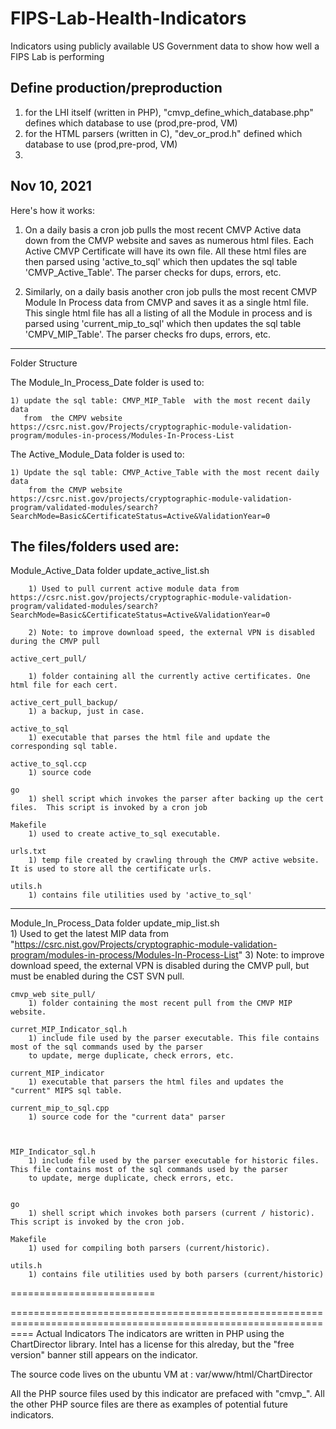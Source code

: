 # FIPS-Lab-Health-Indicators
Indicators using publicly available US Government data to show how well a FIPS Lab is performing

Define production/preproduction
-----------------------------
1) for the LHI itself (written in PHP), "cmvp_define_which_database.php" defines which database to use (prod,pre-prod, VM)
2) for the HTML parsers (written in C), "dev_or_prod.h" defined which database to use (prod,pre-prod, VM)
3)

Nov 10, 2021
--------------------------------------------------------------
Here's how it works:

1) On a daily basis a cron job pulls the most recent CMVP Active data down from the CMVP website and saves as numerous html files.
Each Active CMVP Certificate will have its own file. All these html files are then parsed  using 'active_to_sql' which then updates the sql table 'CMVP_Active_Table'. The parser checks for dups, errors, etc.

2) Similarly, on a daily basis another cron job pulls the most recent CMVP Module In Process data from CMVP and saves it as a single html file.
This single html file has all a listing of all the Module in process and is parsed using 'current_mip_to_sql' which then updates the sql table
'CMPV_MIP_Table'. The parser checks fro dups, errors, etc.

--------------------------------------------------------------------
Folder Structure

The Module_In_Process_Date folder is used to:
	
	1) update the sql table: CMVP_MIP_Table  with the most recent daily data 
	   from  the CMPV website https://csrc.nist.gov/Projects/cryptographic-module-validation-program/modules-in-process/Modules-In-Process-List 
	
The Active_Module_Data folder is used to:
	
	1) Update the sql table: CMVP_Active_Table with the most recent daily data
		from the CMVP website 	https://csrc.nist.gov/projects/cryptographic-module-validation-program/validated-modules/search?SearchMode=Basic&CertificateStatus=Active&ValidationYear=0


The files/folders used are:
-----------------------------
Module_Active_Data folder
	update_active_list.sh
		
		1) Used to pull current active module data from https://csrc.nist.gov/projects/cryptographic-module-validation-program/validated-modules/search?SearchMode=Basic&CertificateStatus=Active&ValidationYear=0
		
		2) Note: to improve download speed, the external VPN is disabled during the CMVP pull
	
	active_cert_pull/
	
		1) folder containing all the currently active certificates. One html file for each cert.
	
	active_cert_pull_backup/
		1) a backup, just in case.
	
	active_to_sql
		1) executable that parses the html file and update the corresponding sql table.
	
	active_to_sql.ccp
		1) source code
	
	go
		1) shell script which invokes the parser after backing up the cert files.  This script is invoked by a cron job
	
	Makefile
		1) used to create active_to_sql executable.
	
	urls.txt
		1) temp file created by crawling through the CMVP active website. It is used to store all the certificate urls.
	
	utils.h
		1) contains file utilities used by 'active_to_sql'		

------------------------------
Module_In_Process_Data folder
	update_mip_list.sh  		
		1) Used to get the latest MIP data 
		from "https://csrc.nist.gov/Projects/cryptographic-module-validation-program/modules-in-process/Modules-In-Process-List" 
		3) Note: to improve download speed, the external VPN is disabled during the CMVP pull, but must be enabled
		during the CST SVN pull.
	
	cmvp_web site_pull/
		1) folder containing the most recent pull from the CMVP MIP website.
	
	curret_MIP_Indicator_sql.h
		1) include file used by the parser executable. This file contains most of the sql commands used by the parser 
		to update, merge duplicate, check errors, etc.
	
	current_MIP_indicator
		1) executable that parsers the html files and updates the "current" MIPS sql table.
	
	current_mip_to_sql.cpp
		1) source code for the "current data" parser
	
	
	
	MIP_Indicator_sql.h
		1) include file used by the parser executable for historic files. This file contains most of the sql commands used by the parser 
		to update, merge duplicate, check errors, etc.

	
	go
		1) shell script which invokes both parsers (current / historic). This script is invoked by the cron job.
	
	Makefile
		1) used for compiling both parsers (current/historic).
	
	utils.h
		1) contains file utilities used by both parsers (current/historic)


=========================

================================================================================================================
Actual Indicators
The indicators are written in PHP using the ChartDirector library. Intel has a license for this alreday, but the "free version" banner still appears
on the indicator.

The source code lives on the ubuntu VM at :
var/www/html/ChartDirector

All the PHP source files used by this indicator are prefaced with "cmvp_".  All the other PHP source files are there as examples of potential future
indicators.




